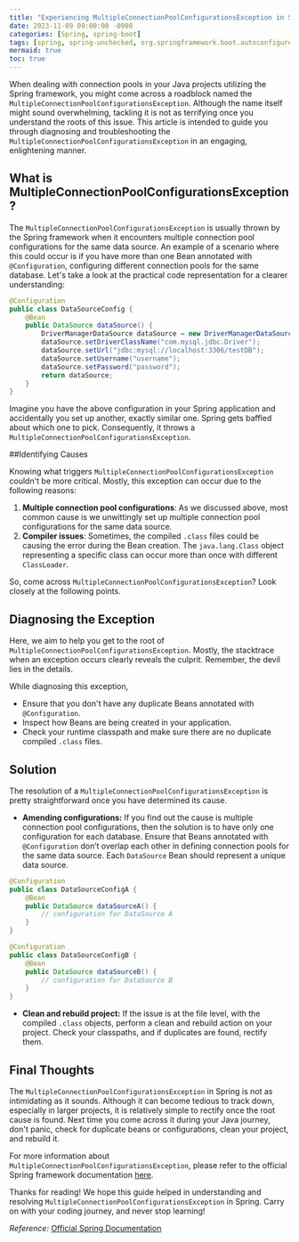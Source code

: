 ```yaml
---
title: "Experiencing MultipleConnectionPoolConfigurationsException in Spring? Here's Your Go-To Solution!"
date: 2023-11-09 09:00:00 -0000
categories: [Spring, spring-boot]
tags: [spring, spring-unchecked, org.springframework.boot.autoconfigure.r2dbc]
mermaid: true
toc: true
---
```



When dealing with connection pools in your Java projects utilizing the Spring framework, you might come across a roadblock named the `MultipleConnectionPoolConfigurationsException`. Although the name itself might sound overwhelming, tackling it is not as terrifying once you understand the roots of this issue. This article is intended to guide you through diagnosing and troubleshooting the `MultipleConnectionPoolConfigurationsException` in an engaging, enlightening manner.

## What is MultipleConnectionPoolConfigurationsException?

The `MultipleConnectionPoolConfigurationsException` is usually thrown by the Spring framework when it encounters multiple connection pool configurations for the same data source. An example of a scenario where this could occur is if you have more than one Bean annotated with `@Configuration`, configuring different connection pools for the same database. Let's take a look at the practical code representation for a clearer understanding:

```java
@Configuration
public class DataSourceConfig {
    @Bean
    public DataSource dataSource() {
        DriverManagerDataSource dataSource = new DriverManagerDataSource();
        dataSource.setDriverClassName("com.mysql.jdbc.Driver");
        dataSource.setUrl("jdbc:mysql://localhost:3306/testDB");
        dataSource.setUsername("username");
        dataSource.setPassword("password");
        return dataSource;
    }
}
```
Imagine you have the above configuration in your Spring application and accidentally you set up another, exactly similar one. Spring gets baffled about which one to pick. Consequently, it throws a `MultipleConnectionPoolConfigurationsException`.

##Identifying Causes 

Knowing what triggers `MultipleConnectionPoolConfigurationsException` couldn't be more critical. Mostly, this exception can occur due to the following reasons:

1. **Multiple connection pool configurations**: As we discussed above, most common cause is we unwittingly set up multiple connection pool configurations for the same data source.
2. **Compiler issues**: Sometimes, the compiled `.class` files could be causing the error during the Bean creation. The `java.lang.Class` object representing a specific class can occur more than once with different `ClassLoader`.

So, come across `MultipleConnectionPoolConfigurationsException`? Look closely at the following points.


## Diagnosing the Exception

Here, we aim to help you get to the root of `MultipleConnectionPoolConfigurationsException`. Mostly, the stacktrace when an exception occurs clearly reveals the culprit. Remember, the devil lies in the details. 

While diagnosing this exception,

- Ensure that you don't have any duplicate Beans annotated with `@Configuration`.
- Inspect how Beans are being created in your application.
- Check your runtime classpath and make sure there are no duplicate compiled `.class` files.

## Solution

The resolution of a `MultipleConnectionPoolConfigurationsException` is pretty straightforward once you have determined its cause.

- **Amending configurations:** If you find out the cause is multiple connection pool configurations, then the solution is to have only one configuration for each database. Ensure that Beans annotated with `@Configuration` don’t overlap each other in defining connection pools for the same data source. Each `DataSource` Bean should represent a unique data source.

```java
@Configuration
public class DataSourceConfigA {
    @Bean
    public DataSource dataSourceA() {
        // configuration for DataSource A
    }
}

@Configuration
public class DataSourceConfigB {
    @Bean
    public DataSource dataSourceB() {
        // configuration for DataSource B
    }
}
```

- **Clean and rebuild project:** If the issue is at the file level, with the compiled `.class` objects, perform a clean and rebuild action on your project. Check your classpaths, and if duplicates are found, rectify them. 
 

## Final Thoughts

The `MultipleConnectionPoolConfigurationsException` in Spring is not as intimidating as it sounds. Although it can become tedious to track down, especially in larger projects, it is relatively simple to rectify once the root cause is found. Next time you come across it during your Java journey, don't panic, check for duplicate beans or configurations, clean your project, and rebuild it.

For more information about `MultipleConnectionPoolConfigurationsException`, please refer to the official Spring framework documentation [here](https://docs.spring.io/spring-framework/docs/current/javadoc-api/org/springframework/beans/factory/BeanCreationException.html).

Thanks for reading! We hope this guide helped in understanding and resolving `MultipleConnectionPoolConfigurationsException` in Spring. Carry on with your coding journey, and never stop learning!

_Reference:_ [Official Spring Documentation](https://docs.spring.io/spring-framework/docs/current/javadoc-api/org/springframework/beans/factory/BeanCreationException.html)
